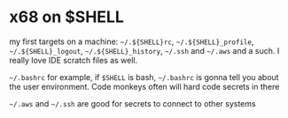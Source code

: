 
# x68 on $SHELL
my first targets on a machine: `~/.${SHELL}rc`, `~/.${SHELL}_profile`, `~/.${SHELL}_logout`, `~/.${SHELL}_history`, `~/.ssh` and `~/.aws` and a such. I really love IDE scratch files as well.

`~/.bashrc` for example, if `$SHELL` is bash, `~/.bashrc` is gonna tell you about the user environment. Code monkeys often will hard code secrets in there

`~/.aws` and `~/.ssh` are good for secrets to connect to other systems